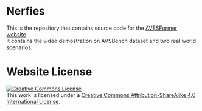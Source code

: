 # Nerfies

This is the repository that contains source code for the [AVESFormer website](https://avesformer.github.io/AVESFormer/).  
It contains the video demostration on AVSBench dataset and two real world scenarios.

# Website License
<a rel="license" href="http://creativecommons.org/licenses/by-sa/4.0/"><img alt="Creative Commons License" style="border-width:0" src="https://i.creativecommons.org/l/by-sa/4.0/88x31.png" /></a><br />This work is licensed under a <a rel="license" href="http://creativecommons.org/licenses/by-sa/4.0/">Creative Commons Attribution-ShareAlike 4.0 International License</a>.
